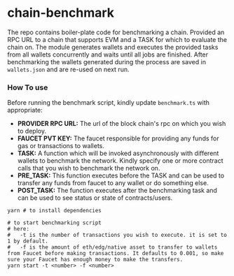 # chain-benchmark
The repo contains boiler-plate code for benchmarking a chain. Provided an RPC URL to a chain that supports EVM and a TASK for which to evaluate the chain on. The module generates wallets and executes the provided tasks from all wallets concurrently and waits until all jobs are finished. After benchmarking the wallets generated during the process are saved in `wallets.json` and are re-used on next run.

### How To use
Before running the benchmark script, kindly update `benchmark.ts` with appropriate:
- **PROVIDER RPC URL:** The url of the block chain's rpc on which you wish to deploy.
- **FAUCET PVT KEY:** The faucet responsible for providing any funds for gas or transactions to wallets.
- **TASK:** A function which will be invoked asynchronously with different wallets to benchmark the network. Kindly specify one or more contract calls that you wish to benchmark the network on.
- **PRE_TASK:** This function executes before the TASK and can be used to transfer any funds from faucet to any wallet or do something else. 
- **POST_TASK:** The function executes after the benchmarking task and can be used to see status or state of contracts/users.

```
yarn # to install dependencies

# to start benchmarking script
# here:
#   -t is the number of transactions you wish to execute. it is set to 1 by default. 
#   -f is the amount of eth/edg/native asset to transfer to wallets from Faucet before making transactions. It defaults to 0.001, so make sure your Faucet has enough money to make the transfers.
yarn start -t <number> -f <number>
```

